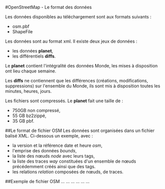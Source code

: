 #OpenStreetMap - Le format des données

Les données disponibles au téléchargement sont aux formats suivants : 

- osm.pbf
- ShapeFile

Les données sont au format xml.
Il existe deux jeux de données :

- les données **planet**,
- les différentiels **diffs**.

Le **planet** contient l'intégralité des données Monde, les mises à disposition ont lieu chaque semaine.

Les **diffs** ne contiennent que les différences (créations, modifications, suppressions) sur l'ensemble du Monde, ils sont mis à disposition toutes les minutes, heures, jours.

Les fichiers sont compressés. Le **planet** fait une taille de :

- 750GB non compressé,
- 55 GB bz2zippé,
- 35 GB pbf.

##Le format de fichier OSM
Les données sont organisées dans un fichier balisé XML.
Ci-dessous un exemple, avec :

- la version et la référence date et heure *osm*,
- l'emprise des données *bounds*,
- la liste des nœuds *node* avec leurs tags,
- la liste des traces *way* constituées d'un ensemble de nœuds précédemment créés ainsi que des tags.
- les relations *relation* composées de nœuds, de traces.


##Exemple de fichier OSM
	<?xml version='1.0' encoding='UTF-8'?>
	<osm version="0.6" generator="osmconvert 0.8.5" timestamp="2016-11-09T20:28:02Z">
	<bounds minlat="43.72335" minlon="7.409205" maxlat="43.75169" maxlon="7.448637"/>
	<node id="21911883" lat="43.7371175" lon="7.4229093" version="6" timestamp="2012-05-01T15:06:19Z" changeset="11470653" uid="378737" user="Scrup"/>
	...
	<node id="21911886" lat="43.7372399" lon="7.4234985" version="8" timestamp="2012-05-01T15:06:19Z" changeset="11470653" uid="378737" user="Scrup">
		<tag k="highway" v="crossing"/>
		<tag k="crossing_ref" v="zebra"/>
	</node>
	<node id="4437127908" lat="43.7372125" lon="7.4168997" version="1" timestamp="2016-10-08T01:50:09Z" changeset="42725059" uid="42427" user="efes">
		<tag k="addr:city" v="Monaco"/>
		<tag k="addr:housenumber" v="37"/>
		<tag k="addr:postcode" v="98000"/>
		<tag k="addr:street" v="Boulevard du Jardin Exotique"/>
		<tag k="amenity" v="fast_food"/>
		<tag k="cuisine" v="pizza"/>
		<tag k="delivery" v="yes"/>
		<tag k="drive_through" v="yes"/>
		<tag k="name" v="Pizza Boutique"/>
		<tag k="phone" v="+37793308080"/>
		<tag k="takeaway" v="yes"/>
		<tag k="url" v="http://www.pizzaboutique.com"/>
	</node>
	...
	<way id="8056051" version="13" timestamp="2015-07-25T08:49:22Z" changeset="32866762" uid="217070" user="Davio">
		<nd ref="1079750802"/>
		<nd ref="1079751363"/>
		<nd ref="1079751146"/>
		...
		<nd ref="1079751270"/>
		<nd ref="25242953"/>
		<tag k="name" v="Avenue Princesse Grace"/>
		<tag k="lanes" v="2"/>
		<tag k="oneway" v="yes"/>
		<tag k="highway" v="primary"/>
	</way>
	...
	<relation id="2218009" version="23" timestamp="2016-06-08T15:26:06Z" changeset="39887126" uid="2626936" user="jln35">
		<member type="node" ref="1778433992" role=""/>
		<member type="node" ref="25195781" role=""/>
		<member type="node" ref="1690213023" role=""/>
		<member type="way" ref="166399486" role="forward"/>
		<member type="way" ref="68814581" role=""/>
		<member type="way" ref="68814575" role=""/>
		...
		<member type="way" ref="166399489" role=""/>
		<member type="way" ref="94400151" role="forward"/>
		<member type="way" ref="165636038" role="backward"/>
		<member type="way" ref="423632259" role="backward"/>
		<member type="way" ref="166558481" role="forward"/>
		<member type="way" ref="4229893" role="backward"/>
		<member type="way" ref="168681960" role="backward"/>
		<member type="way" ref="4227164" role="forward"/>
		<member type="way" ref="93091315" role="backward"/>
		<member type="way" ref="93091311" role="backward"/>
		<member type="way" ref="93091312" role="forward"/>
		<member type="way" ref="4229274" role="forward"/>
		<tag k="from" v="Hôpital"/>
		<tag k="name" v="Bus 5: Hôpital =&#62; Fontvieille"/>
		<tag k="ref" v="5"/>
		<tag k="route" v="bus"/>
		<tag k="to" v="Fontvieille"/>
		<tag k="type" v="route"/>
	</relation>
	...
	</osm>
